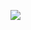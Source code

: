 [![](https://github-readme-stats.vercel.app/api?username=suqingdong&show_icons=true&theme=react)](https://github.com/suqingdong?tab=repositories)
